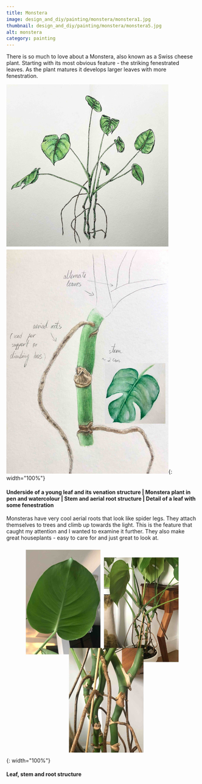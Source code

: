 ```yaml
---
title: Monstera
image: design_and_diy/painting/monstera/monstera1.jpg
thumbnail: design_and_diy/painting/monstera/monstera5.jpg
alt: monstera
category: painting
---
```


There is so much to love about a Monstera, also known as a Swiss cheese plant. Starting with its most obvious feature -  the striking fenestrated leaves. As the plant matures it develops larger leaves with more fenestration.

![monstera](./assets/img/design_and_diy/art/monstera/monstera2.jpg){: width="100%"}

#### Underside of a young leaf and its venation structure | Monstera plant in pen and watercolour | Stem and aerial root structure | Detail of a leaf with some fenestration

Monsteras have very cool aerial roots that look like spider legs. They attach themselves to trees and climb up towards the light. This is the feature that caught my attention and I wanted to examine it further.
They also make great houseplants - easy to care for and just great to look at.

![monstera](./assets/img/design_and_diy/art/monstera/monstera4.jpg){: width="100%"}

#### Leaf, stem and root structure
